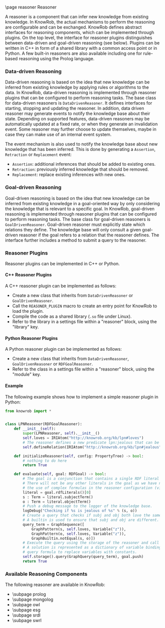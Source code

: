 \page reasoner Reasoner

A reasoner is a component that can infer new knowledge from existing knowledge.
In KnowRob, the actual mechanisms to perform the reasoning are configurable and can be exchanged.
KnowRob defines abstract interfaces for reasoning components, which can be implemented
through plugins.
On the top level, the interface for reasoner plugins distinguishes between data-driven and
goal-driven reasoning (see below).
Plugins can be written in C++ in form of a shared library with a common access point
or in Python.
A few built-in reasoners are also available including one for rule-based reasoning
using the Prolog language.

### Data-driven Reasoning

Data-driven reasoning is based on the idea that new knowledge can be inferred from existing
knowledge by applying rules or algorithms to the data.
In KnowRob, data-driven reasoning is implemented through reasoner plugins that can be
configured to perform reasoning tasks.
The base class for data-driven reasoners is `DataDrivenReasoner`.
It defines interfaces for starting, stopping and updating the reasoner.
In addition, data driven reasoner may generate events to notify the knowledge base
about their state.
Depending on supported features, data-driven reasoners may be automatically updated
at a fixed rate, or when they generate an invalidation event.
Some reasoner may further choose to update themselves, maybe in case they can make
use of an internal event system.

The event mechanism is also used to notify the knowledge base about new knowledge
that has been inferred.
This is done by generating a `Assertion`, `Retraction` or `Replacement` event:

- `Assertion`: additional inferences that should be added to existing ones.
- `Retraction`: previously inferred knowledge that should be removed.
- `Replacement`: replace existing inferences with new ones.

### Goal-driven Reasoning

Goal-driven reasoning is based on the idea that new knowledge can be inferred from existing
knowledge in a goal-oriented way by only considering the knowledge that is relevant to
a specific goal.
In KnowRob, goal-driven reasoning is implemented through reasoner plugins that can be
configured to perform reasoning tasks.
The base class for goal-driven reasoners is `GoalDrivenReasoner`.
Goal-driven reasoner must explicitly state which relations they define.
The knowledge base will only consult a given goal-driven reasoner if the goal refers
to a relation that the reasoner defines.
The interface further includes a method to submit a query to the reasoner.

### Reasoner Plugins

Reasoner plugins can be implemented in C++ or Python.

#### C++ Reasoner Plugins

A C++ reasoner plugin can be implemented as follows:

- Create a new class that inherits from `DataDrivenReasoner` or `GoalDrivenReasoner`.
- Call the `REASONER_PLUGIN` macro to create an entry point for KnowRob to load the plugin.
- Compile the code as a shared library (`.so` file under Linux).
- Refer to the library in a settings file within a "reasoner" block, using the "library" key.

#### Python Reasoner Plugins

A Python reasoner plugin can be implemented as follows:

- Create a new class that inherits from `DataDrivenReasoner`, `GoalDrivenReasoner` or `RDFGoalReasoner`.
- Refer to the class in a settings file within a "reasoner" block, using the "module" key.

#### Example

The following example shows how to implement a simple reasoner plugin in Python:

```python
from knowrob import *


class LPNReasoner(RDFGoalReasoner):
	def __init__(self):
		super(LPNReasoner, self).__init__()
		self.loves = IRIAtom("http://knowrob.org/kb/lpn#loves")
		# The reasoner defines a new predicate lpn:jealous that can be evaluated by the reasoner
		self.defineRelation(IRIAtom("http://knowrob.org/kb/lpn#jealous"))

	def initializeReasoner(self, config: PropertyTree) -> bool:
		# nothing to do here
		return True

	def evaluate(self, goal: RDFGoal) -> bool:
		# The goal is a conjunction that contains a single RDF literal of the form jealous(s, o).
		# There will not be any other literals in the goal as we have not enabled
		# the use of complex formulas in the reasoner configuration (via enableFeature/1).
		literal = goal.rdfLiterals()[0]
		s : Term = literal.subjectTerm()
		o : Term = literal.objectTerm()
		# Push a debug message to the logger of the knowledge base.
		logDebug("Checking if %s is jealous of %s" % (s, o))
		# Create a query that checks if subj and obj both love the same person.
		# A builtin is used to ensure that subj and obj are different.
		query_term = GraphSequence([
			GraphPattern(s, self.loves, Variable("z")),
			GraphPattern(o, self.loves, Variable("z")),
			GraphBuiltin.notEqual(s, o)])
		# Execute the query using the storage of the reasoner and call query.push for each solution.
		# A solution is represented as a dictionary of variable bindings that can be applied to the
		# query formula to replace variables with constants.
		self.storage().query(GraphQuery(query_term), goal.push)
		return True
```

### Available Reasoning Components

The following reasoner are available in KnowRob:

- \subpage prolog
- \subpage mongolog
- \subpage owl
- \subpage esg
- \subpage srdl
- \subpage swrl

